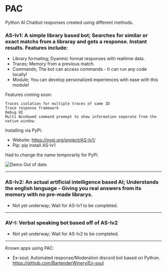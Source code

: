 # PAC
 Python AI Chatbot responses created using different methods.
 
 ### AS-Iv1: A simple library based bot; Searches for similar or exact matchs from a libraray and gets a response. Instant results. Features include:
 - Library formating; Dyanmic format responses with realtime data.
 - Traces; Memory from a previous match.
 - Commands; The bot can access commands - It can run any code locally!
 - Module; You can develop personalized experiences with ease with this module!
 
 Features coming soon:
 ```
Traces isolation for multiple traces of same ID
Trace response framework
Debug UI
Multi Windowed command promopt to show information seperate from the native window
```

Installing via PyPi:
 - Website: https://pypi.org/project/AS-Iv1/
 - Pip: pip install AS-Iv1

Had to change the name temporarily for PyPi.

![Demo](https://aeroweb.netlify.app/packages/box/demo.gif) Out of date.
******
### AS-Iv2: An actual artificial intelligence based AI; Understands the english language - Giving you real answers from its memory with no pre-made librarys.
 - Not yet underway; Wait for AS-Iv1 to be completed.
******
### AV-I: Verbal speaking bot based off of AS-Iv2
 - Not yet underway; Wait for AS-Iv2 to be completed.
******
Known apps using PAC:
 - Ex-soul; Automated response/Moderation discord bot based on Python. https://github.com/BartenderWinery/Ex-soul